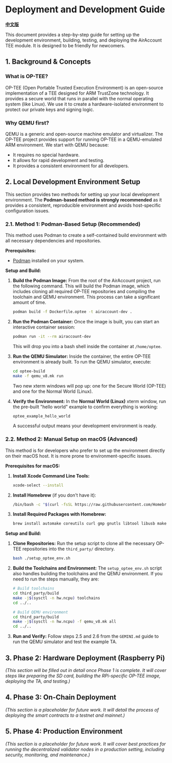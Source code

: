 # Deployment and Development Guide

**[中文版](./Deploy_zh.md)**

This document provides a step-by-step guide for setting up the development environment, building, testing, and deploying the AirAccount TEE module. It is designed to be friendly for newcomers.

## 1. Background & Concepts

### What is OP-TEE?
OP-TEE (Open Portable Trusted Execution Environment) is an open-source implementation of a TEE designed for ARM TrustZone technology. It provides a secure world that runs in parallel with the normal operating system (like Linux). We use it to create a hardware-isolated environment to protect our private keys and signing logic.

### Why QEMU first?
QEMU is a generic and open-source machine emulator and virtualizer. The OP-TEE project provides support for running OP-TEE in a QEMU-emulated ARM environment. We start with QEMU because:
- It requires no special hardware.
- It allows for rapid development and testing.
- It provides a consistent environment for all developers.

## 2. Local Development Environment Setup

This section provides two methods for setting up your local development environment. The **Podman-based method is strongly recommended** as it provides a consistent, reproducible environment and avoids host-specific configuration issues.

### 2.1. Method 1: Podman-Based Setup (Recommended)

This method uses Podman to create a self-contained build environment with all necessary dependencies and repositories.

**Prerequisites:**
- [Podman](https://podman.io/getting-started/installation) installed on your system.

**Setup and Build:**

1.  **Build the Podman Image:**
    From the root of the AirAccount project, run the following command. This will build the Podman image, which includes cloning all required OP-TEE repositories and compiling the toolchain and QEMU environment. This process can take a significant amount of time.
    ```bash
    podman build -f Dockerfile.optee -t airaccount-dev .
    ```

2.  **Run the Podman Container:**
    Once the image is built, you can start an interactive container session:
    ```bash
    podman run -it --rm airaccount-dev
    ```
    This will drop you into a bash shell inside the container at `/home/optee`.

3.  **Run the QEMU Simulator:**
    Inside the container, the entire OP-TEE environment is already built. To run the QEMU simulator, execute:
    ```bash
    cd optee-build
    make -f qemu_v8.mk run
    ```
    Two new xterm windows will pop up: one for the Secure World (OP-TEE) and one for the Normal World (Linux).

4.  **Verify the Environment:**
    In the **Normal World (Linux)** xterm window, run the pre-built "hello world" example to confirm everything is working:
    ```bash
    optee_example_hello_world
    ```
    A successful output means your development environment is ready.

### 2.2. Method 2: Manual Setup on macOS (Advanced)

This method is for developers who prefer to set up the environment directly on their macOS host. It is more prone to environment-specific issues.

**Prerequisites for macOS:**

1.  **Install Xcode Command Line Tools:**
    ```bash
    xcode-select --install
    ```
2.  **Install Homebrew** (if you don't have it):
    ```bash
    /bin/bash -c "$(curl -fsSL https://raw.githubusercontent.com/Homebrew/install/HEAD/install.sh)"
    ```
3.  **Install Required Packages with Homebrew:**
    ```bash
    brew install automake coreutils curl gmp gnutls libtool libusb make wget
    ```

**Setup and Build:**

1.  **Clone Repositories:**
    Run the setup script to clone all the necessary OP-TEE repositories into the `third_party/` directory.
    ```bash
    bash ./setup_optee_env.sh
    ```

2.  **Build the Toolchains and Environment:**
    The `setup_optee_env.sh` script also handles building the toolchains and the QEMU environment. If you need to run the steps manually, they are:
    ```bash
    # Build toolchains
    cd third_party/build
    make -j$(sysctl -n hw.ncpu) toolchains
    cd ../..

    # Build QEMU environment
    cd third_party/build
    make -j$(sysctl -n hw.ncpu) -f qemu_v8.mk all
    cd ../..
    ```

3.  **Run and Verify:**
    Follow steps 2.5 and 2.6 from the `GEMINI.md` guide to run the QEMU simulator and test the example TA.

## 3. Phase 2: Hardware Deployment (Raspberry Pi)

*(This section will be filled out in detail once Phase 1 is complete. It will cover steps like preparing the SD card, building the RPi-specific OP-TEE image, deploying the TA, and testing.)*

## 4. Phase 3: On-Chain Deployment

*(This section is a placeholder for future work. It will detail the process of deploying the smart contracts to a testnet and mainnet.)*

## 5. Phase 4: Production Environment

*(This section is a placeholder for future work. It will cover best practices for running the decentralized validator nodes in a production setting, including security, monitoring, and maintenance.)*
